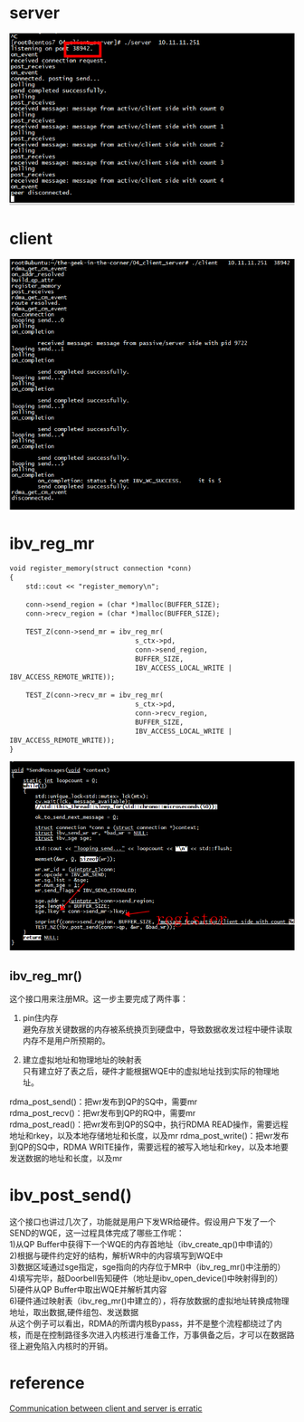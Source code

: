 
# server

![image](../pic/srv.png)


# client

![image](../pic/client.png)


#  ibv_reg_mr

```
void register_memory(struct connection *conn)
{
    std::cout << "register_memory\n";

    conn->send_region = (char *)malloc(BUFFER_SIZE);
    conn->recv_region = (char *)malloc(BUFFER_SIZE);

    TEST_Z(conn->send_mr = ibv_reg_mr(
                               s_ctx->pd,
                               conn->send_region,
                               BUFFER_SIZE,
                               IBV_ACCESS_LOCAL_WRITE | IBV_ACCESS_REMOTE_WRITE));

    TEST_Z(conn->recv_mr = ibv_reg_mr(
                               s_ctx->pd,
                               conn->recv_region,
                               BUFFER_SIZE,
                               IBV_ACCESS_LOCAL_WRITE | IBV_ACCESS_REMOTE_WRITE));
}
```

![image](../pic/reg.png)



## ibv_reg_mr()
这个接口用来注册MR。这一步主要完成了两件事：
1) pin住内存  
避免存放关键数据的内存被系统换页到硬盘中，导致数据收发过程中硬件读取内存不是用户所预期的。  

2) 建立虚拟地址和物理地址的映射表  
只有建立好了表之后，硬件才能根据WQE中的虚拟地址找到实际的物理地址。

rdma_post_send()：把wr发布到QP的SQ中，需要mr   
rdma_post_recv()：把wr发布到QP的RQ中，需要mr   
rdma_post_read()：把wr发布到QP的SQ中，执行RDMA READ操作，需要远程地址和rkey，以及本地存储地址和长度，以及mr
rdma_post_write()：把wr发布到QP的SQ中，RDMA  WRITE操作，需要远程的被写入地址和rkey，以及本地要发送数据的地址和长度，以及mr  


# ibv_post_send()
这个接口也讲过几次了，功能就是用户下发WR给硬件。假设用户下发了一个SEND的WQE，这一过程具体完成了哪些工作呢：  
1)从QP Buffer中获得下一个WQE的内存首地址（ibv_create_qp()中申请的）  
2)根据与硬件约定好的结构，解析WR中的内容填写到WQE中  
3)数据区域通过sge指定，sge指向的内存位于MR中（ibv_reg_mr()中注册的）  
4)填写完毕，敲Doorbell告知硬件（地址是ibv_open_device()中映射得到的）  
5)硬件从QP Buffer中取出WQE并解析其内容   
6)硬件通过映射表（ibv_reg_mr()中建立的），将存放数据的虚拟地址转换成物理地址，取出数据,硬件组包、发送数据  
从这个例子可以看出，RDMA的所谓内核Bypass，并不是整个流程都绕过了内核，而是在控制路径多次进入内核进行准备工作，万事俱备之后，才可以在数据路径上避免陷入内核时的开销。  

# reference
[Communication between client and server is erratic](https://stackoverflow.com/questions/31331118/communication-between-client-and-server-is-erratic)     